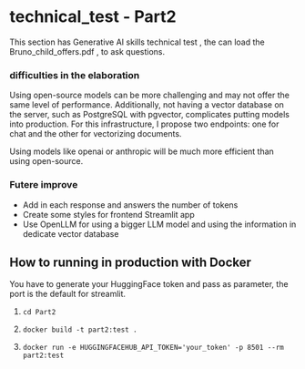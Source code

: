 # technical_test - Part2

This section has Generative AI skills technical test , the can load the Bruno_child_offers.pdf , to ask questions. 

### difficulties in the elaboration
Using open-source models can be more challenging and may not offer the same level of performance. Additionally, not having a vector database on the server, such as PostgreSQL with pgvector, complicates putting models into production. For this infrastructure, I propose two endpoints: one for chat and the other for vectorizing documents. 

Using models like openai or anthropic will be much more efficient than using open-source.

### Futere improve

* Add in each response and answers the number of tokens 
* Create some styles for frontend Streamlit app
* Use OpenLLM for using a bigger LLM model and using the information in dedicate vector database

## How to running in production with Docker
You have to generate your HuggingFace token and pass as parameter, the port is the default for streamlit.

1. `cd Part2` 

2. `docker build -t part2:test .`

3. `docker run -e HUGGINGFACEHUB_API_TOKEN='your_token' -p 8501 --rm part2:test`

